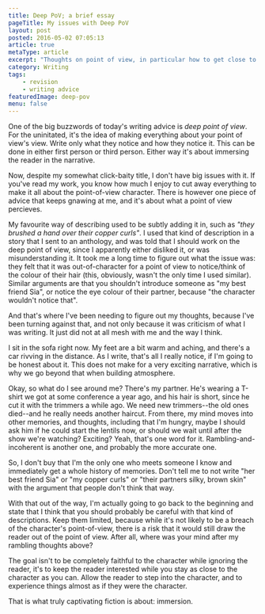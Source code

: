 ```yaml
---
title: Deep PoV; a brief essay
pageTitle: My issues with Deep PoV
layout: post
posted: 2016-05-02 07:05:13
article: true
metaType: article
excerpt: "Thoughts on point of view, in particular how to get close to the character, and what a character's perception actually is. How do we captivate a reader?"
category: Writing
tags:
    - revision
    - writing advice
featuredImage: deep-pov
menu: false
---
```


<p class="c-lead c-lead--ornamented"><span class="c-lead__opening">One of the big buzzwords of today's writing</span> advice is <em>deep point of view</em>. For the uninitated, it's the idea of making everything about your point of view's view. Write only what they notice and how they notice it. This can be done in either first person or third person. Either way it's about immersing the reader in the narrative.</p>

Now, despite my somewhat click-baity title, I don't have big issues with it. If you've read my work, you know how much I enjoy to cut away everything to make it all about the point-of-view character. There is however one piece of advice that keeps gnawing at me, and it's about what a point of view percieves.

My favourite way of describing used to be subtly adding it in, such as *"they brushed a hand over their copper curls"*. I used that kind of description in a story that I sent to an anthology, and was told that I should work on the deep point of view, since I apparently either disliked it, or was misunderstanding it. It took me a long time to figure out what the issue was: they felt that it was out-of-character for a point of view to notice/think of the colour of their hair (this, obviously, wasn't the only time I used similar). Similar arguments are that you shouldn't introduce someone as "my best friend Sia", or notice the eye colour of their partner, because "the character wouldn't notice that".

And that's where I've been needing to figure out my thoughts, because I've been turning against that, and not only because it was criticism of what I was writing. It just did not at all mesh with me and the way I think.

I sit in the sofa right now. My feet are a bit warm and aching, and there's a car rivving in the distance. As I write, that's all I really notice, if I'm going to be honest about it. This does not make for a very exciting narrative, which is why we go beyond that when building atmosphere.

Okay, so what do I see around me? There's my partner. He's wearing a T-shirt we got at some conference a year ago, and his hair is short, since he cut it with the trimmers a while ago. We need new trimmers--the old ones died--and he really needs another haircut. From there, my mind moves into other memories, and thoughts, including that I'm hungry, maybe I should ask him if he could start the lentils now, or should we wait until after the show we're watching? Exciting? Yeah, that's one word for it. Rambling-and-incoherent is another one, and probably the more accurate one.

So, I don't buy that I'm the only one who meets someone I know and immediately get a whole history of memories. Don't tell me to not write "her best friend Sia" or "my copper curls" or "their partners silky, brown skin" with the argument that people don't think that way.

With that out of the way, I'm actually going to go back to the beginning and state that I think that you should probably be careful with that kind of descriptions. Keep them limited, because while it's not likely to be a breach of the character's point-of-view, there is a risk that it would still draw the reader out of the point of view. After all, where was your mind after my rambling thoughts above?

The goal isn't to be completely faithful to the character while ignoring the reader, it's to keep the reader interested while you stay as close to the character as you can. Allow the reader to step into the character, and to experience things almost as if they were the character.

That is what truly captivating fiction is about: immersion.
